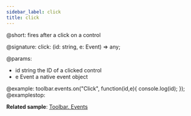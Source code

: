 ```yaml
---
sidebar_label: click
title: click
---          
```


@short: fires after a click on a control

@signature: click: (id: string, e: Event) => any;

<!-- void click(string id,Event e){ ... }; -- void??? -->

@params:
- id 		string		the ID of a clicked control
- e 		Event		a native event object


@example:
toolbar.events.on("Click", function(id,e){
    console.log(id);
});
@examplestop:

**Related sample**: [Toolbar. Events](https://snippet.dhtmlx.com/xvak1p5y)
